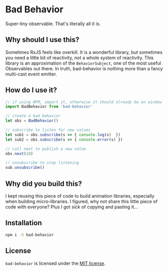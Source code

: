 # Bad Behavior

Super-tiny observable.  That's literally all it is.
 
## Why should I use this?

Sometimes RxJS feels like overkill. It is a wonderful library, but sometimes you need a little bit of reactivity, not a whole system of reactivity.  This library is an approximation of the ```BehaviorSubject```, one of the most useful Observables out there.  In truth, bad-behavior is nothing more than a fancy multi-cast event emitter.

## How do I use it?

```js
// if using NPM, import it, otherwise it should already be on window
import BadBehavior from 'bad-behavior'

// create a bad behavior
let obs = BadBehavior()

// subscribe to listen for new values
let sub1 = obs.subscribe(s => { console.log(s)  })
let sub2 = obs.subscribe(s => { console.error(s) })

// call next to publish a new value
obs.next(10)

// unsubscribe to stop listening
sub.unsubscribe()
```

## Why did you build this?

I kept reusing this piece of code to build animation libraries, especially when building micro-libraries.  I figured, why not share this little piece of code with everyone?  Plus I got sick of copying and pasting it...

## Installation

```bash
npm i -S bad-behavior
```


## License

```bad-behavior``` is licensed under the [MIT license](http://opensource.org/licenses/MIT).
